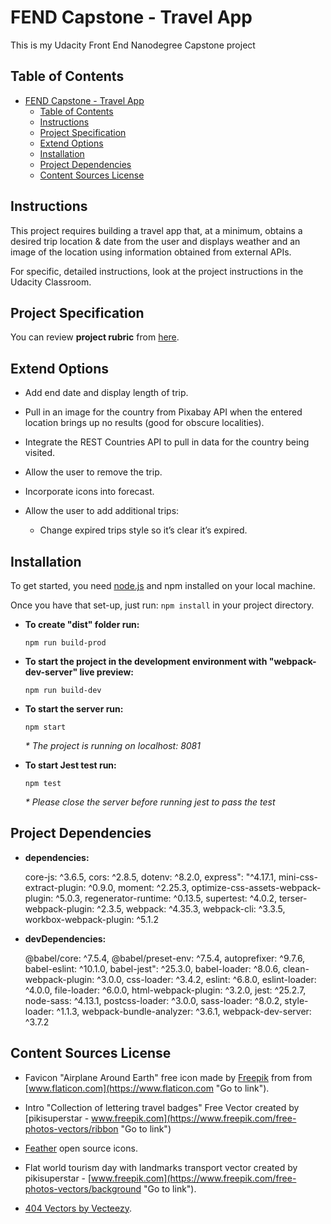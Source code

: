 # FEND Capstone - Travel App

This is my Udacity Front End Nanodegree Capstone project

## Table of Contents

- [FEND Capstone - Travel App](#fend-capstone---travel-app)
  - [Table of Contents](#table-of-contents)
  - [Instructions](#instructions)
  - [Project Specification](#project-specification)
  - [Extend Options](#extend-options)
  - [Installation](#installation)
  - [Project Dependencies](#project-dependencies)
  - [Content Sources License](#content-sources-license)

## Instructions

This project requires building a travel app that, at a minimum, obtains a desired trip location & date from the user and displays weather and an image of the location using information obtained from external APIs.

For specific, detailed instructions, look at the project instructions in the Udacity Classroom.

## Project Specification

You can review **project rubric** from [here](https://review.udacity.com/#!/rubrics/2669/view "Go to link").

## Extend Options

* Add end date and display length of trip.

* Pull in an image for the country from Pixabay API when the entered location brings up no results (good for obscure localities).

* Integrate the REST Countries API to pull in data for the country being visited.

* Allow the user to remove the trip.

* Incorporate icons into forecast.

* Allow the user to add additional trips:

	* Change expired trips style so it’s clear it’s expired.

## Installation

To get started, you need [node.js](https://nodejs.org/en/download "Go to link") and npm installed on your local machine.

Once you have that set-up, just run: `npm install` in your project directory.

* __To create "dist" folder run:__

  `npm run build-prod`

* __To start the project in the development environment with "webpack-dev-server" live preview:__

  `npm run build-dev`

* __To start the server run:__

  `npm start`

  _\* The project is running on localhost: 8081_

* __To start Jest test run:__

  `npm test`

  _\* Please close the server before running jest to pass the test_

## Project Dependencies

* **dependencies:**

    core-js: ^3.6.5,
    cors: ^2.8.5,
    dotenv: ^8.2.0,
    express": "^4.17.1,
    mini-css-extract-plugin: ^0.9.0,
    moment: ^2.25.3,
    optimize-css-assets-webpack-plugin: ^5.0.3,
    regenerator-runtime: ^0.13.5,
    supertest: ^4.0.2,
    terser-webpack-plugin: ^2.3.5,
    webpack: ^4.35.3,
    webpack-cli: ^3.3.5,
    workbox-webpack-plugin: ^5.1.2

* **devDependencies:**

    @babel/core: ^7.5.4,
    @babel/preset-env: ^7.5.4,
    autoprefixer: ^9.7.6,
    babel-eslint: ^10.1.0,
    babel-jest": ^25.3.0,
    babel-loader: ^8.0.6,
    clean-webpack-plugin: ^3.0.0,
    css-loader: ^3.4.2,
    eslint: ^6.8.0,
    eslint-loader: ^4.0.0,
    file-loader: ^6.0.0,
    html-webpack-plugin: ^3.2.0,
    jest: ^25.2.7,
    node-sass: ^4.13.1,
    postcss-loader: ^3.0.0,
    sass-loader: ^8.0.2,
    style-loader: ^1.1.3,
    webpack-bundle-analyzer: ^3.6.1,
    webpack-dev-server: ^3.7.2

## Content Sources License

* Favicon "Airplane Around Earth" free icon made by [Freepik](https://www.flaticon.com/authors/freepik "Go to link") from from [www.flaticon.com](https://www.flaticon.com "Go to link").

* Intro "Collection of lettering travel badges" Free Vector created by [pikisuperstar - www.freepik.com](https://www.freepik.com/free-photos-vectors/ribbon "Go to link")

* [Feather](https://feathericons.com "Go to link") open source icons.

* Flat world tourism day with landmarks transport vector created by pikisuperstar - [www.freepik.com](https://www.freepik.com/free-photos-vectors/background "Go to link").

* [404 Vectors by Vecteezy](https://www.vecteezy.com/free-vector/404 "Go to link").